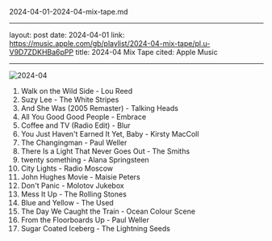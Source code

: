 2024-04-01-2024-04-mix-tape.md

---

layout: post
date: 2024-04-01
link: https://music.apple.com/gb/playlist/2024-04-mix-tape/pl.u-V9D7ZDKHBa6pPP
title:  2024-04 Mix Tape
cited: Apple Music

---

![2024-04](/images/mixtape/2024-04.PNG)

1. Walk on the Wild Side - Lou Reed
2. Suzy Lee - The White Stripes
3. And She Was (2005 Remaster) - Talking Heads
4. All You Good Good People - Embrace
5. Coffee and TV (Radio Edit) - Blur
6. You Just Haven't Earned It Yet, Baby - Kirsty MacColl
7. The Changingman - Paul Weller
8. There Is a Light That Never Goes Out - The Smiths
9. twenty something - Alana Springsteen
10. City Lights - Radio Moscow
11. John Hughes Movie - Maisie Peters
12. Don't Panic - Molotov Jukebox
13. Mess It Up - The Rolling Stones
14. Blue and Yellow - The Used
15. The Day We Caught the Train - Ocean Colour Scene
16. From the Floorboards Up - Paul Weller
17. Sugar Coated Iceberg - The Lightning Seeds

